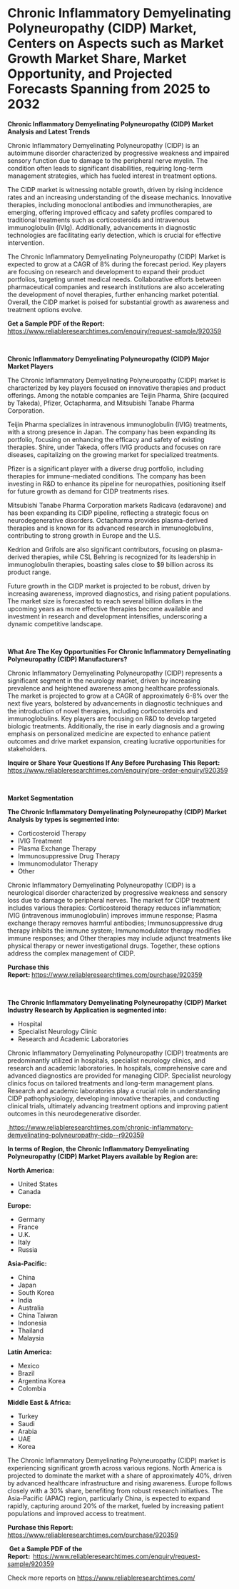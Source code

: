 <p><h1>Chronic Inflammatory Demyelinating Polyneuropathy (CIDP) Market, Centers on Aspects such as Market Growth Market Share, Market Opportunity, and Projected Forecasts Spanning from 2025 to 2032</h1></p><p><strong>Chronic Inflammatory Demyelinating Polyneuropathy (CIDP) Market Analysis and Latest Trends</strong></p>
<p><p>Chronic Inflammatory Demyelinating Polyneuropathy (CIDP) is an autoimmune disorder characterized by progressive weakness and impaired sensory function due to damage to the peripheral nerve myelin. The condition often leads to significant disabilities, requiring long-term management strategies, which has fueled interest in treatment options.</p><p>The CIDP market is witnessing notable growth, driven by rising incidence rates and an increasing understanding of the disease mechanics. Innovative therapies, including monoclonal antibodies and immunotherapies, are emerging, offering improved efficacy and safety profiles compared to traditional treatments such as corticosteroids and intravenous immunoglobulin (IVIg). Additionally, advancements in diagnostic technologies are facilitating early detection, which is crucial for effective intervention.</p><p>The Chronic Inflammatory Demyelinating Polyneuropathy (CIDP) Market is expected to grow at a CAGR of 8% during the forecast period. Key players are focusing on research and development to expand their product portfolios, targeting unmet medical needs. Collaborative efforts between pharmaceutical companies and research institutions are also accelerating the development of novel therapies, further enhancing market potential. Overall, the CIDP market is poised for substantial growth as awareness and treatment options evolve.</p></p>
<p><strong>Get a Sample PDF of the Report:&nbsp;</strong> <a href="https://www.reliableresearchtimes.com/enquiry/request-sample/920359?utm_campaign=2210&utm_medium=2&utm_source=Github&utm_content=ia&utm_term=03032025&utm_id=chronic-inflammatory-demyelinating-polyneuropathy-cidp">https://www.reliableresearchtimes.com/enquiry/request-sample/920359</a></p>
<p>&nbsp;</p>
<p><strong>Chronic Inflammatory Demyelinating Polyneuropathy (CIDP) Major Market Players</strong></p>
<p><p>The Chronic Inflammatory Demyelinating Polyneuropathy (CIDP) market is characterized by key players focused on innovative therapies and product offerings. Among the notable companies are Teijin Pharma, Shire (acquired by Takeda), Pfizer, Octapharma, and Mitsubishi Tanabe Pharma Corporation.</p><p>Teijin Pharma specializes in intravenous immunoglobulin (IVIG) treatments, with a strong presence in Japan. The company has been expanding its portfolio, focusing on enhancing the efficacy and safety of existing therapies. Shire, under Takeda, offers IVIG products and focuses on rare diseases, capitalizing on the growing market for specialized treatments.</p><p>Pfizer is a significant player with a diverse drug portfolio, including therapies for immune-mediated conditions. The company has been investing in R&D to enhance its pipeline for neuropathies, positioning itself for future growth as demand for CIDP treatments rises.</p><p>Mitsubishi Tanabe Pharma Corporation markets Radicava (edaravone) and has been expanding its CIDP pipeline, reflecting a strategic focus on neurodegenerative disorders. Octapharma provides plasma-derived therapies and is known for its advanced research in immunoglobulins, contributing to strong growth in Europe and the U.S.</p><p>Kedrion and Grifols are also significant contributors, focusing on plasma-derived therapies, while CSL Behring is recognized for its leadership in immunoglobulin therapies, boasting sales close to $9 billion across its product range.</p><p>Future growth in the CIDP market is projected to be robust, driven by increasing awareness, improved diagnostics, and rising patient populations. The market size is forecasted to reach several billion dollars in the upcoming years as more effective therapies become available and investment in research and development intensifies, underscoring a dynamic competitive landscape.</p></p>
<p>&nbsp;</p>
<p><strong>What Are The Key Opportunities For Chronic Inflammatory Demyelinating Polyneuropathy (CIDP) Manufacturers?</strong></p>
<p><p>Chronic Inflammatory Demyelinating Polyneuropathy (CIDP) represents a significant segment in the neurology market, driven by increasing prevalence and heightened awareness among healthcare professionals. The market is projected to grow at a CAGR of approximately 6-8% over the next five years, bolstered by advancements in diagnostic techniques and the introduction of novel therapies, including corticosteroids and immunoglobulins. Key players are focusing on R&D to develop targeted biologic treatments. Additionally, the rise in early diagnosis and a growing emphasis on personalized medicine are expected to enhance patient outcomes and drive market expansion, creating lucrative opportunities for stakeholders.</p></p>
<p><strong>Inquire or Share Your Questions If Any Before Purchasing This Report:</strong> <a href="https://www.reliableresearchtimes.com/enquiry/pre-order-enquiry/920359?utm_campaign=2210&utm_medium=2&utm_source=Github&utm_content=ia&utm_term=03032025&utm_id=chronic-inflammatory-demyelinating-polyneuropathy-cidp">https://www.reliableresearchtimes.com/enquiry/pre-order-enquiry/920359</a></p>
<p>&nbsp;</p>
<p><strong>Market Segmentation</strong></p>
<p><strong>The Chronic Inflammatory Demyelinating Polyneuropathy (CIDP) Market Analysis by types is segmented into:</strong></p>
<p><ul><li>Corticosteroid Therapy</li><li>IVIG Treatment</li><li>Plasma Exchange Therapy</li><li>Immunosuppressive Drug Therapy</li><li>Immunomodulator Therapy</li><li>Other</li></ul></p>
<p><p>Chronic Inflammatory Demyelinating Polyneuropathy (CIDP) is a neurological disorder characterized by progressive weakness and sensory loss due to damage to peripheral nerves. The market for CIDP treatment includes various therapies: Corticosteroid therapy reduces inflammation; IVIG (intravenous immunoglobulin) improves immune response; Plasma exchange therapy removes harmful antibodies; Immunosuppressive drug therapy inhibits the immune system; Immunomodulator therapy modifies immune responses; and Other therapies may include adjunct treatments like physical therapy or newer investigational drugs. Together, these options address the complex management of CIDP.</p></p>
<p><strong>Purchase this Report:&nbsp;</strong><a href="https://www.reliableresearchtimes.com/purchase/920359?utm_campaign=2210&utm_medium=2&utm_source=Github&utm_content=ia&utm_term=03032025&utm_id=chronic-inflammatory-demyelinating-polyneuropathy-cidp">https://www.reliableresearchtimes.com/purchase/920359</a></p>
<p>&nbsp;</p>
<p><strong>The Chronic Inflammatory Demyelinating Polyneuropathy (CIDP) Market Industry Research by Application is segmented into:</strong></p>
<p><ul><li>Hospital</li><li>Specialist Neurology Clinic</li><li>Research and Academic Laboratories</li></ul></p>
<p><p>Chronic Inflammatory Demyelinating Polyneuropathy (CIDP) treatments are predominantly utilized in hospitals, specialist neurology clinics, and research and academic laboratories. In hospitals, comprehensive care and advanced diagnostics are provided for managing CIDP. Specialist neurology clinics focus on tailored treatments and long-term management plans. Research and academic laboratories play a crucial role in understanding CIDP pathophysiology, developing innovative therapies, and conducting clinical trials, ultimately advancing treatment options and improving patient outcomes in this neurodegenerative disorder.</p></p>
<p><a href="https://www.reliableresearchtimes.com/chronic-inflammatory-demyelinating-polyneuropathy-cidp--r920359?utm_campaign=2210&utm_medium=2&utm_source=Github&utm_content=ia&utm_term=03032025&utm_id=chronic-inflammatory-demyelinating-polyneuropathy-cidp">&nbsp;https://www.reliableresearchtimes.com/chronic-inflammatory-demyelinating-polyneuropathy-cidp--r920359</a></p>
<p><strong>In terms of Region, the Chronic Inflammatory Demyelinating Polyneuropathy (CIDP) Market Players available by Region are:</strong></p>
<p>
    <p> <strong> North America: </strong>
        <ul>
            <li>United States</li>
            <li>Canada</li>
        </ul>
        </p> 
    <p> <strong> Europe: </strong>
        <ul>
            <li>Germany</li>
            <li>France</li>
            <li>U.K.</li>
            <li>Italy</li>
            <li>Russia</li>
        </ul>
        </p> 
    <p> <strong> Asia-Pacific: </strong>
        <ul>
            <li>China</li>
            <li>Japan</li>
            <li>South Korea</li>
            <li>India</li>
            <li>Australia</li>
            <li>China Taiwan</li>
            <li>Indonesia</li>
            <li>Thailand</li>
            <li>Malaysia</li>
        </ul>
        </p> 
    <p> <strong> Latin America: </strong>
        <ul>
            <li>Mexico</li>
            <li>Brazil</li>
            <li>Argentina Korea</li>
            <li>Colombia</li>
        </ul>
        </p> 
    <p> <strong> Middle East & Africa: </strong>
        <ul>
            <li>Turkey</li>
            <li>Saudi</li>
            <li>Arabia</li>
            <li>UAE</li>
            <li>Korea</li>
        </ul>
    </p>
    </p>
<p><p>The Chronic Inflammatory Demyelinating Polyneuropathy (CIDP) market is experiencing significant growth across various regions. North America is projected to dominate the market with a share of approximately 40%, driven by advanced healthcare infrastructure and rising awareness. Europe follows closely with a 30% share, benefiting from robust research initiatives. The Asia-Pacific (APAC) region, particularly China, is expected to expand rapidly, capturing around 20% of the market, fueled by increasing patient populations and improved access to treatment.</p></p>
<p><strong>Purchase this Report: </strong><a href="https://www.reliableresearchtimes.com/purchase/920359?utm_campaign=2210&utm_medium=2&utm_source=Github&utm_content=ia&utm_term=03032025&utm_id=chronic-inflammatory-demyelinating-polyneuropathy-cidp">https://www.reliableresearchtimes.com/purchase/920359</a></p>
<p>&nbsp;<strong>Get a Sample PDF of the Report:&nbsp;&nbsp;</strong><a href="https://www.reliableresearchtimes.com/enquiry/request-sample/920359?utm_campaign=2210&utm_medium=2&utm_source=Github&utm_content=ia&utm_term=03032025&utm_id=chronic-inflammatory-demyelinating-polyneuropathy-cidp">https://www.reliableresearchtimes.com/enquiry/request-sample/920359</a></p>
<p><strong></strong></p>
<p>Check more reports on <a href="https://www.reliableresearchtimes.com/?utm_campaign=2210&utm_medium=2&utm_source=Github&utm_content=ia&utm_term=03032025&utm_id=chronic-inflammatory-demyelinating-polyneuropathy-cidp">https://www.reliableresearchtimes.com/</a></p>